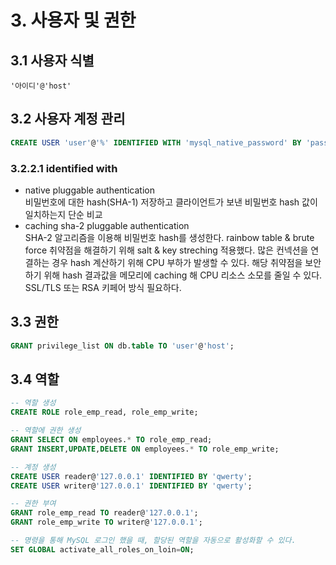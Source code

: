 # 3. 사용자 및 권한

## 3.1 사용자 식별

`'아이디'@'host'`

## 3.2 사용자 계정 관리

```sql
CREATE USER 'user'@'%' IDENTIFIED WITH 'mysql_native_password' BY 'password';
```

### 3.2.2.1 identified with

- native pluggable authentication  
비밀번호에 대한 hash(SHA-1) 저장하고 클라이언트가 보낸 비밀번호 hash 값이 일치하는지 단순 비교
- caching sha-2 pluggable authentication  
SHA-2 알고리즘을 이용해 비밀번호 hash를 생성한다. rainbow table & brute force 취약점을 해결하기 위해 salt & key streching 적용했다.
많은 컨넥션을 연결하는 경우 hash 계산하기 위해 CPU 부하가 발생할 수 있다.
해당 취약점을 보안하기 위해 hash 결과값을 메모리에 caching 해 CPU 리소스 소모를 줄일 수 있다. SSL/TLS 또는 RSA 키페어 방식 필요하다.

## 3.3 권한

```sql
GRANT privilege_list ON db.table TO 'user'@'host';
```

## 3.4 역할

```sql
-- 역할 생성
CREATE ROLE role_emp_read, role_emp_write;

-- 역할에 권한 생성
GRANT SELECT ON employees.* TO role_emp_read;
GRANT INSERT,UPDATE,DELETE ON employees.* TO role_emp_write;

-- 계정 생성
CREATE USER reader@'127.0.0.1' IDENTIFIED BY 'qwerty';
CREATE USER writer@'127.0.0.1' IDENTIFIED BY 'qwerty';

-- 권한 부여
GRANT role_emp_read TO reader@'127.0.0.1';
GRANT role_emp_write TO writer@'127.0.0.1';

-- 명령을 통해 MySQL 로그인 했을 때, 할당된 역할을 자동으로 활성화할 수 있다.
SET GLOBAL activate_all_roles_on_loin=ON;
```
